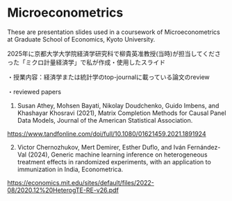 # Microeconometrics
These are presentation slides used in a coursework of Microeconometrics at Graduate School of Economics, Kyoto University.

2025年に京都大学大学院経済学研究科で柳貴英准教授(当時)が担当してくださった「ミクロ計量経済学」で私が作成・使用したスライド

・授業内容：経済学または統計学のtop-journalに載っている論文のreview

・reviewed papers

1. Susan Athey, Mohsen Bayati, Nikolay Doudchenko, Guido Imbens, and
 Khashayar Khosravi (2021), Matrix Completion Methods for Causal Panel Data
 Models, Journal of the American Statistical Association.

https://www.tandfonline.com/doi/full/10.1080/01621459.2021.1891924

2. Victor Chernozhukov, Mert Demirer, Esther Duflo, and Iván Fernández-Val (2024), Generic machine learning inference on heterogeneous treatment effects in randomized experiments, with an application to immunization in India, Econometrica.

https://economics.mit.edu/sites/default/files/2022-08/2020.12%20HeterogTE-RE-v26.pdf
